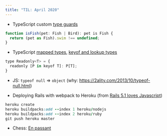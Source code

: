 ```yaml
---
title: "TIL: April 2020"
---
```


- TypeScript custom [type guards](https://typescriptcourses.com/typescript-pro/player/236075660)

```js
function isFish(pet: Fish | Bird): pet is Fish {
  return (pet as Fish).swim !== undefined;
}
```

- TypeScript [mapped types](https://typescriptcourses.com/typescript-pro/player/236076193), [keyof and lookup types](https://typescriptcourses.com/typescript-pro/player/236076193)

```js
type Readonly<T> = {
  readonly [P in keyof T]: P[T];
}
```

- JS: `typeof null` => `object` (why: <https://2ality.com/2013/10/typeof-null.html>)

- Deploying Rails with webpack to Heroku (from [Rails 5.1 loves Javascript](https://medium.com/@hpux/rails-5-1-loves-javascript-a1d84d5318b))

```ruby
heroku create
heroku buildpacks:add --index 1 heroku/nodejs
heroku buildpacks:add --index 2 heroku/ruby
git push heroku master
```

- Chess: [En passant](https://en.wikipedia.org/wiki/En_passant)
